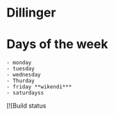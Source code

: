 # Dillinger

# Days of the week

    - monday
    - tuesday
    - wednesday
    - Thurday
    - friday **wikendi***
    - saturdayss


[![Build status